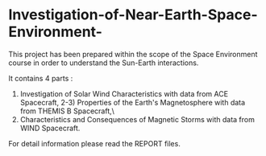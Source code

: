 # Investigation-of-Near-Earth-Space-Environment-

This project has been prepared within the scope of the Space Environment course in order to understand the Sun-Earth interactions. 

It contains 4 parts :
1) Investigation of Solar Wind Characteristics with data from ACE Spacecraft,
2-3) Properties of the Earth's Magnetosphere with data from THEMIS B Spacecraft,\\
4) Characteristics and Consequences of Magnetic Storms with data from WIND Spacecraft.

For detail information please read the REPORT files.
